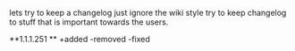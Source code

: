 lets try to keep a changelog
just ignore the wiki style
try to keep changelog to stuff that is important towards the users.

**1.1.1.251 **
+added
-removed
-fixed
